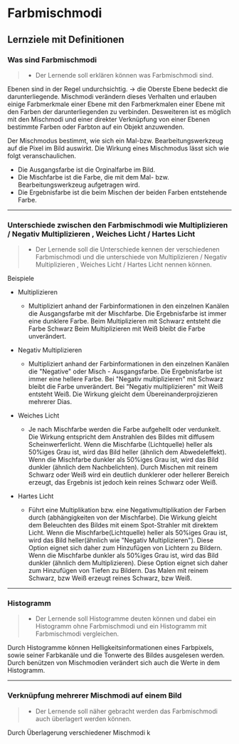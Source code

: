 # Farbmischmodi

## Lernziele mit Definitionen

### Was sind Farbmischmodi

> - Der Lernende soll erklären können was Farbmischmodi sind.

Ebenen sind in der Regel undurchsichtig. -> die Oberste Ebene bedeckt die darunterliegende.
Mischmodi verändern dieses Verhalten und erlauben einige Farbmerkmale einer Ebene mit den Farbmerkmalen einer Ebene mit den Farben der darunterliegenden zu verbinden.
Desweiteren ist es möglich mit den Mischmodi und einer direkter Verknüpfung von einer Ebenen bestimmte Farben oder Farbton auf ein Objekt anzuwenden.

Der Mischmodus bestimmt, wie sich ein Mal-bzw. Bearbeitungswerkzeug auf die Pixel im Bild auswirkt. Die Wirkung eines Mischmodus lässt sich wie folgt veranschaulichen.

- Die Ausgangsfarbe ist die Orginalfarbe im Bild.
- Die Mischfarbe ist die Farbe, die mit dem Mal- bzw. Bearbeitungswerkzeug aufgetragen wird.
- Die Ergebnisfarbe ist die beim Mischen der beiden Farben entstehende Farbe.

<!-- https://helpx.adobe.com/de/photoshop/using/blending-modes.html -->

<hr>

### Unterschiede zwischen den Farbmischmodi wie Multiplizieren / Negativ Multiplizieren , Weiches Licht / Hartes Licht

> - Der Lernende soll die Unterschiede kennen der verschiedenen Farbmischmodi und die unterschiede von Multiplizieren / Negativ Multiplizieren , Weiches Licht / Hartes Licht nennen können.

Beispiele 
- Multiplizieren
    - Multipliziert anhand der Farbinformationen in den einzelnen Kanälen die Ausgangsfarbe mit der Mischfarbe. Die Ergebnisfarbe ist immer eine dunklere Farbe.
    Beim Multiplizieren mit Schwarz entsteht die Farbe Schwarz
    Beim Multiplizieren mit Weiß bleibt die Farbe unverändert.

- Negativ Multiplizieren 
    - Multipliziert anhand der Farbinformationen in den einzelnen Kanälen die "Negative" oder Misch - Ausgangsfarbe. Die Ergebnisfarbe ist immer eine hellere Farbe. Bei "Negativ multiplizieren" mit Schwarz bleibt die Farbe unverändert. Bei "Negativ multiplizieren" mit Weiß entsteht Weiß. 
    Die Wirkung gleicht dem Übereinanderprojizieren mehrerer Dias.

- Weiches Licht
    - Je nach Mischfarbe werden die Farbe aufgehellt oder verdunkelt. Die Wirkung entspricht dem Anstrahlen des Bildes mit diffusem Scheinwerferlicht. Wenn die Mischfarbe (Lichtquelle) heller als 50%iges Grau ist, wird das Bild heller (ähnlich dem Abwedeleffekt). Wenn die Mischfarbe dunkler als 50%iges Grau ist, wird das Bild dunkler (ähnlich dem Nachbelichten). Durch Mischen mit reinem Schwarz oder Weiß wird ein deutlich dunklerer oder hellerer Bereich erzeugt, das Ergebnis ist jedoch kein reines Schwarz oder Weiß.

- Hartes Licht
    - Führt eine Multiplikation bzw. eine Negativmultiplikation der Farben durch (abhängigkeiten von der Mischfarbe). Die Wirkung gleicht dem Beleuchten des Bildes mit einem Spot-Strahler mit direktem Licht. Wenn die Mischfarbe(Lichtquelle) heller als 50%iges Grau ist, wird das Bild heller(ähnlich wie "Negativ Multiplizieren"). Diese Option eignet sich daher zum Hinzufügen von Lichtern zu Bildern. Wenn die Mischfarbe dunkler als 50%iges Grau ist, wird das Bild dunkler (ähnlich dem Multiplizieren). Diese Option eignet sich daher zum Hinzufügen von Tiefen zu Bildern. Das Malen mit reinem Schwarz, bzw Weiß erzeugt reines Schwarz, bzw Weiß.

<!-- https://helpx.adobe.com/de/photoshop/using/blending-modes.html -->

<hr>

### Histogramm

> - Der Lernende soll Histogramme deuten können und dabei ein Histogramm ohne Farbmischmodi und ein Histogramm mit Farbmischmodi vergleichen.

Durch Histogramme können Helligkeitsinformationen eines Farbpixels, sowie seiner Farbkanäle und die Tonwerte des Bildes ausgelesen werden.
Durch benützen von Mischmodien verändert sich auch die Werte in dem Histogramm. 
<!-- https://www.drweb.de/photoshop-meistern-arbeiten-mit-dem-histogramm/ -->

<hr>

### Verknüpfung mehrerer Mischmodi auf einem Bild

> - Der Lernende soll näher gebracht werden das Farbmischmodi auch überlagert werden können.

Durch Überlagerung verschiedener Mischmodi k

